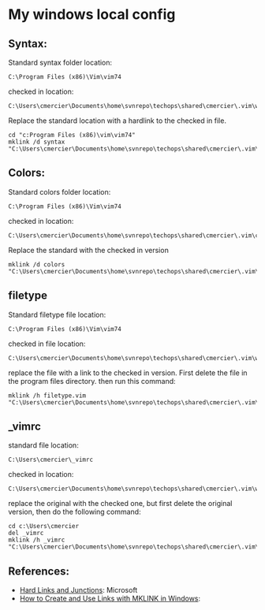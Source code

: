 # My windows local config

## Syntax: 
Standard syntax folder location: 

```
C:\Program Files (x86)\Vim\vim74
```

checked in location: 

```
C:\Users\cmercier\Documents\home\svnrepo\techops\shared\cmercier\.vim\win\syntax
```

Replace the standard location with a hardlink to the checked in file. 

```
cd "c:Program Files (x86)\vim\vim74"
mklink /d syntax "C:\Users\cmercier\Documents\home\svnrepo\techops\shared\cmercier\.vim\win\syntax"
```

## Colors: 
Standard colors folder location: 
```
C:\Program Files (x86)\Vim\vim74
```

checked in location: 
```
C:\Users\cmercier\Documents\home\svnrepo\techops\shared\cmercier\.vim\colors
```

Replace the standard with the checked in version 
```
mklink /d colors "C:\Users\cmercier\Documents\home\svnrepo\techops\shared\cmercier\.vim\colors"
```

## filetype
Standard filetype file location: 
```
C:\Program Files (x86)\Vim\vim74
```

checked in file location: 
```
C:\Users\cmercier\Documents\home\svnrepo\techops\shared\cmercier\.vim\win\filetype.vim
```

replace the file with a link to the checked in version.  First delete the file in the program files directory. then run this command: 
```
mklink /h filetype.vim "C:\Users\cmercier\Documents\home\svnrepo\techops\shared\cmercier\.vim\win\filetype.vim
```

## _vimrc
standard file location: 
```
C:\Users\cmercier\_vimrc
```

checked in location: 
```
C:\Users\cmercier\Documents\home\svnrepo\techops\shared\cmercier\.vim\win\_vimrc
```

replace the original with the checked one, but first delete the original version, then do the following command: 
```
cd c:\Users\cmercier
del _vimrc
mklink /h _vimrc "C:\Users\cmercier\Documents\home\svnrepo\techops\shared\cmercier\.vim\win\_vimrc"
```
 

## References:
- [Hard Links and Junctions](https://sites.google.com/a/cmed.us/net/home/unixlinux/vim/my-windows-local-config?authuser=1#:~:text=Hard%20Links%20and%20Junctions): Microsoft
- [How to Create and Use Links with MKLINK in Windows](http://www.sevenforums.com/tutorials/278262-mklink-create-use-links-windows.html): 